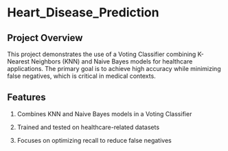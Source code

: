 # Heart_Disease_Prediction

## Project Overview
This project demonstrates the use of a Voting Classifier combining K-Nearest Neighbors (KNN) and Naive Bayes models for healthcare applications. The primary goal is to achieve high accuracy while minimizing false negatives, which is critical in medical contexts.

## Features
1. Combines KNN and Naive Bayes models in a Voting Classifier

2. Trained and tested on healthcare-related datasets

3. Focuses on optimizing recall to reduce false negatives
